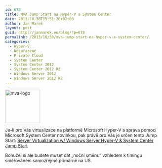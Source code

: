 ```yaml
---
id: 678
title: MVA Jump Start na Hyper-V a System Center
date: 2013-10-30T15:51:20+02:00
author: Jan Marek
layout: post
guid: http://janmarek.eu/blog/?p=678
permalink: /2013/10/30/mva-jump-start-na-hyper-v-a-system-center/
categories:
  - Hyper-V
  - Nezařazené
  - Private Cloud
  - System Center
  - System Center 2012
  - System Center 2012 R2
  - Windows Server 2012
  - Windows Server 2012 R2
---
```

[<img class="alignleft  wp-image-679" alt="mva-logo" src="http://janmarek.eu/wp-content/uploads/2013/10/mva-logo.png" width="113" height="108" />](http://janmarek.eu/wp-content/uploads/2013/10/mva-logo.png)

Je-li pro Vás virtualizace na platformě Microsoft Hyper-V a správa pomocí Microsoft System Center novinkou, pak právě pro Vás je určen tento Jump Start: <a title="Server Virtualization w/ Windows Server Hyper-V & System Center Jump Start" href="http://www.microsoftvirtualacademy.com/liveevents/server-virtualization-w-windows-server-hyper-v-system-center-jump-start" target="_blank">Server Virtualization w/ Windows Server Hyper-V & System Center Jump Start</a>

Bohužel si ale budete muset dát &#8222;noční směnu&#8220; vzhledem k timingu směřováném samozřejmě primárně na US.